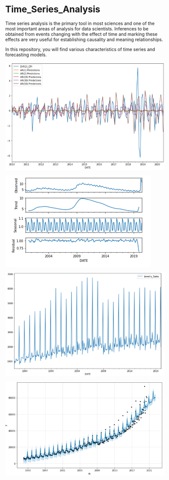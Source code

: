 # Time_Series_Analysis

Time series analysis is the primary tool in most sciences and one of the most important areas of analysis for data scientists. 
Inferences to be obtained from events changing with the effect of time and marking these effects are very useful for establishing causality and meaning relationships.

In this repository, you will find various characteristics of time series and forecasting models.


![](Images/CPI.png) 

![](Images/ETS.png)

![](Images/Jew.png)

![](Images/fACE.png)


